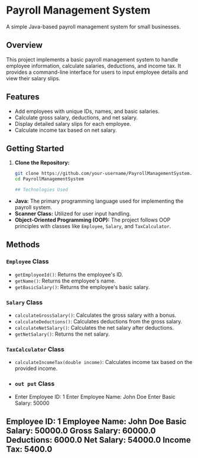 # Payroll Management System

A simple Java-based payroll management system for small businesses.

## Overview

This project implements a basic payroll management system to handle employee information, calculate salaries, deductions, and income tax. It provides a command-line interface for users to input employee details and view their salary slips.

## Features

- Add employees with unique IDs, names, and basic salaries.
- Calculate gross salary, deductions, and net salary.
- Display detailed salary slips for each employee.
- Calculate income tax based on net salary.

## Getting Started

1. **Clone the Repository:**
   ```bash
   git clone https://github.com/your-username/PayrollManagementSystem.git
   cd PayrollManagementSystem

   ## Technologies Used

- **Java:** The primary programming language used for implementing the payroll system.
- **Scanner Class:** Utilized for user input handling.
- **Object-Oriented Programming (OOP):** The project follows OOP principles with classes like `Employee`, `Salary`, and `TaxCalculator`.

## Methods

### `Employee` Class

- `getEmployeeId()`: Returns the employee's ID.
- `getName()`: Returns the employee's name.
- `getBasicSalary()`: Returns the employee's basic salary.

### `Salary` Class

- `calculateGrossSalary()`: Calculates the gross salary with a bonus.
- `calculateDeductions()`: Calculates deductions from the gross salary.
- `calculateNetSalary()`: Calculates the net salary after deductions.
- `getNetSalary()`: Returns the net salary.

### `TaxCalculator` Class

- `calculateIncomeTax(double income)`: Calculates income tax based on the provided income.
- ### `out put` Class
- Enter Employee ID: 1
Enter Employee Name: John Doe
Enter Basic Salary: 50000

Employee ID: 1
Employee Name: John Doe
Basic Salary: 50000.0
Gross Salary: 60000.0
Deductions: 6000.0
Net Salary: 54000.0
Income Tax: 5400.0
----------------------------


